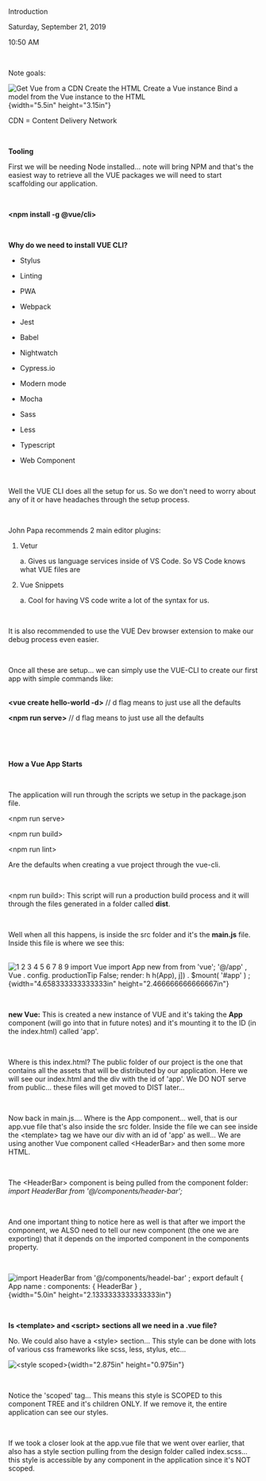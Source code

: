 Introduction

Saturday, September 21, 2019

10:50 AM

 

Note goals:

![Get Vue from a CDN Create the HTML Create a Vue instance Bind a model from the Vue instance to the HTML ](000_Introduction_000.png){width="5.5in" height="3.15in"}

CDN = Content Delivery Network

 

**Tooling**

First we will be needing Node installed... note will bring NPM and that\'s the easiest way to retrieve all the VUE packages we will need to start scaffolding our application.

 

**\<npm install -g \@vue/cli\>**

 

**Why do we need to install VUE CLI?**

-   Stylus

-   Linting

-   PWA

-   Webpack

-   Jest

-   Babel

-   Nightwatch

-   Cypress.io

-   Modern mode

-   Mocha

-   Sass

-   Less

-   Typescript

-   Web Component

 

Well the VUE CLI does all the setup for us. So we don\'t need to worry about any of it or have headaches through the setup process.

 

John Papa recommends 2 main editor plugins:

1.  Vetur

    a.  Gives us language services inside of VS Code. So VS Code knows what VUE files are

2.  Vue Snippets

    a.  Cool for having VS code write a lot of the syntax for us.

 

It is also recommended to use the VUE Dev browser extension to make our debug process even easier.

 

Once all these are setup... we can simply use the VUE-CLI to create our first app with simple commands like:\
 

**\<vue create hello-world -d\>** // d flag means to just use all the defaults

**\<npm run serve\>** // d flag means to just use all the defaults

 

 

**How a Vue App Starts**

 

The application will run through the scripts we setup in the package.json file.

\<npm run serve\>

\<npm run build\>

\<npm run lint\>

Are the defaults when creating a vue project through the vue-cli.

 

\<npm run build\>: This script will run a production build process and it will through the files generated in a folder called **dist**.

 

Well when all this happens, is inside the src folder and it\'s the **main.js** file. Inside this file is where we see this:\
 

![1 2 3 4 5 6 7 8 9 import Vue import App new from from \'vue\'; \'@/app\' , Vue . config. productionTip False; render: h h(App), j\]) . \$mount( \'#app\' ) ; ](000_Introduction_001.png){width="4.658333333333333in" height="2.466666666666667in"}

 

**new Vue:** This is created a new instance of VUE and it\'s taking the **App** component (will go into that in future notes) and it\'s mounting it to the ID (in the index.html) called \'app\'.

 

Where is this index.html? The public folder of our project is the one that contains all the assets that will be distributed by our application. Here we will see our index.html and the div with the id of \'app\'. We DO NOT serve from public... these files will get moved to DIST later...

 

Now back in main.js.... Where is the App component... well, that is our app.vue file that\'s also inside the src folder. Inside the file we can see inside the \<template\> tag we have our div with an id of \'app\' as well... We are using another Vue component called \<HeaderBar\> and then some more HTML.

 

The \<HeaderBar\> component is being pulled from the component folder:\
*import HeaderBar from \'@/components/header-bar\';*

 

And one important thing to notice here as well is that after we import the component, we ALSO need to tell our new component (the one we are exporting) that it depends on the imported component in the components property.

 

![import HeaderBar from \'@/components/headel-bar\' ; export default { App name : components: { HeaderBar } , ](000_Introduction_002.png){width="5.0in" height="2.1333333333333333in"}

 

**Is \<template\> and \<script\> sections all we need in a .vue file?**

No. We could also have a \<style\> section... This style can be done with lots of various css frameworks like scss, less, stylus, etc...

![\<style scoped\> ](000_Introduction_003.png){width="2.875in" height="0.975in"}

 

Notice the \'scoped\' tag... This means this style is SCOPED to this component TREE and it\'s children ONLY. If we remove it, the entire application can see our styles.

 

If we took a closer look at the app.vue file that we went over earlier, that also has a style section pulling from the design folder called index.scss... this style is accessible by any component in the application since it\'s NOT scoped.
